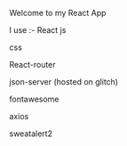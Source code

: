 
Welcome to my React App

I use :-
React js

css

React-router

json-server (hosted on glitch)

fontawesome

axios

sweatalert2

